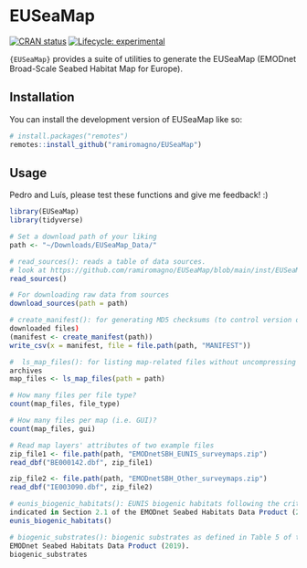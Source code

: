 
<!-- README.md is generated from README.Rmd. Please edit that file -->

# EUSeaMap

<!-- badges: start -->

[![CRAN
status](https://www.r-pkg.org/badges/version/EUSeaMap)](https://CRAN.R-project.org/package=EUSeaMap)
[![Lifecycle:
experimental](https://img.shields.io/badge/lifecycle-experimental-orange.svg)](https://lifecycle.r-lib.org/articles/stages.html#experimental)
<!-- badges: end -->

`{EUSeaMap}` provides a suite of utilities to generate the EUSeaMap
(EMODnet Broad-Scale Seabed Habitat Map for Europe).

## Installation

You can install the development version of EUSeaMap like so:

``` r
# install.packages("remotes")
remotes::install_github("ramiromagno/EUSeaMap")
```

## Usage

Pedro and Luís, please test these functions and give me feedback! :)

``` r
library(EUSeaMap)
library(tidyverse)

# Set a download path of your liking
path <- "~/Downloads/EUSeaMap_Data/"

# read_sources(): reads a table of data sources.
# look at https://github.com/ramiromagno/EUSeaMap/blob/main/inst/EUSeaMap_phase5_rawdata.yml
read_sources()

# For downloading raw data from sources
download_sources(path = path)

# create_manifest(): for generating MD5 checksums (to control version of
downloaded files)
(manifest <- create_manifest(path))
write_csv(x = manifest, file = file.path(path, "MANIFEST"))

#  ls_map_files(): for listing map-related files without uncompressing the zip
archives
map_files <- ls_map_files(path = path)

# How many files per file type?
count(map_files, file_type)

# How many files per map (i.e. GUI)?
count(map_files, gui)

# Read map layers' attributes of two example files
zip_file1 <- file.path(path, "EMODnetSBH_EUNIS_surveymaps.zip")
read_dbf("BE000142.dbf", zip_file1)

zip_file2 <- file.path(path, "EMODnetSBH_Other_surveymaps.zip")
read_dbf("IE003090.dbf", zip_file2)

# eunis_biogenic_habitats(): EUNIS biogenic habitats following the criteria
indicated in Section 2.1 of the EMODnet Seabed Habitats Data Product (2019)
eunis_biogenic_habitats()

# biogenic_substrates(): biogenic substrates as defined in Table 5 of the
EMODnet Seabed Habitats Data Product (2019).
biogenic_substrates

```

